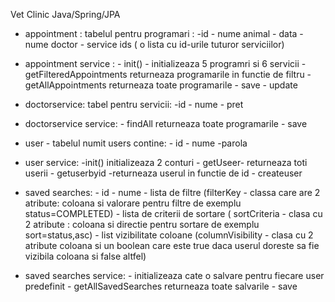 Vet Clinic Java/Spring/JPA

- appointment : tabelul pentru programari : 
                                -id
                                - nume animal
                                - data
                                - nume doctor 
                                - service ids ( o lista cu id-urile tuturor serviciilor)
- appointment service : - init() - initializeaza 5 programri si 6 servicii 
                                - getFilteredAppointments returneaza programarile in functie de filtru
                                - getAllAppointments returneaza toate programarile
                                - save 
                                - update
- doctorservice: tabel pentru servicii:
                                -id
                                - nume
                                - pret
- doctorservice service:        - findAll returneaza toate programarile
                                - save
- user - tabelul numit users contine:
                                - id
                                - nume
                                -parola
- user service:               -init()  initializeaza 2 conturi
                                - getUseer- returneaza toti userii
                                - getuserbyid -returneaza userul in functie de id
                                - createuser
- saved searches:               - id
                                - nume
                                - lista de filtre (filterKey - classa care are 2 atribute: coloana si valorare pentru filtre de exemplu status=COMPLETED)
                                - lista de criterii de sortare ( sortCriteria - clasa cu 2 atribute : coloana si directie pentru sortare de exemplu sort=status,asc)
                                - list vizibilitate coloane (columnVisibility - clasa cu 2 atribute coloana si un boolean care este true daca userul doreste sa fie vizibila coloana si false altfel)

- saved searches service:       - initializeaza cate o salvare pentru fiecare user predefinit
                                - getAllSavedSearches returneaza toate salvarile
                                - save
                                
  


                                
